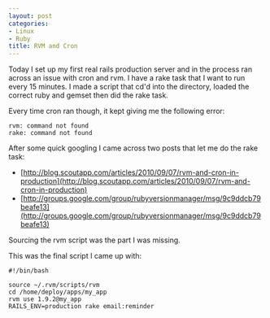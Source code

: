 ```yaml
---
layout: post
categories:
- Linux
- Ruby
title: RVM and Cron
---
```


Today I set up my first real rails production server and in the process ran across an issue with cron and rvm. I have a rake task that I want to run every 15 minutes. I made a script that cd'd into the directory, loaded the correct ruby and gemset then did the rake task.

Every time cron ran though, it kept giving me the following error:

    rvm: command not found
    rake: command not found

After some quick googling I came across two posts that let me do the rake task:

*  [http://blog.scoutapp.com/articles/2010/09/07/rvm-and-cron-in-production](http://blog.scoutapp.com/articles/2010/09/07/rvm-and-cron-in-production)
*  [http://groups.google.com/group/rubyversionmanager/msg/9c9ddcb79beafe13](http://groups.google.com/group/rubyversionmanager/msg/9c9ddcb79beafe13)

Sourcing the rvm script was the part I was missing.

This was the final script I came up with:

    #!/bin/bash

    source ~/.rvm/scripts/rvm
    cd /home/deploy/apps/my_app
    rvm use 1.9.2@my_app
    RAILS_ENV=production rake email:reminder
